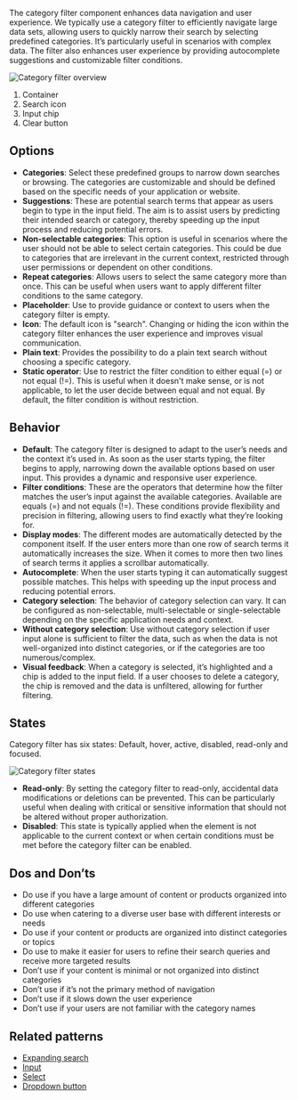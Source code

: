 The category filter component enhances data navigation and user experience. We typically use a category filter to efficiently navigate large data sets, allowing users to quickly narrow their search by selecting predefined categories. It’s particularly useful in scenarios with complex data. The filter also enhances user experience by providing autocomplete suggestions and customizable filter conditions.

![Category filter overview](https://www.figma.com/design/wEptRgAezDU1z80Cn3eZ0o/iX-Pattern-Illustrations?type=design&node-id=1799-38402&mode=design&t=hgAA8GogE70JbHHy-1)
1. Container 
2. Search icon 
3. Input chip 
4. Clear button  

## Options

- **Categories**: Select these predefined groups to narrow down searches or browsing. The categories are customizable and should be defined based on the specific needs of your application or website.
- **Suggestions**: These are potential search terms that appear as users begin to type in the input field. The aim is to assist users by predicting their intended search or category, thereby speeding up the input process and reducing potential errors.
- **Non-selectable categories**: This option is useful in scenarios where the user should not be able to select certain categories. This could be due to categories that are irrelevant in the current context, restricted through user permissions or dependent on other conditions.
- **Repeat categories**: Allows users to select the same category more than once. This can be useful when users want to apply different filter conditions to the same category.
- **Placeholder**: Use to provide guidance or context to users when the category filter is empty.
- **Icon**: The default icon is "search". Changing or hiding the icon within the category filter enhances the user experience and improves visual communication.
- **Plain text**: Provides the possibility to do a plain text search without choosing a specific category.
- **Static operator**: Use to restrict the filter condition to either equal (=) or not equal (!=). This is useful when it doesn't make sense, or is not applicable, to let the user decide between equal and not equal. By default, the filter condition is without restriction.

## Behavior

- **Default**: The category filter is designed to adapt to the user’s needs and the context it’s used in. As soon as the user starts typing, the filter begins to apply, narrowing down the available options based on user input. This provides a dynamic and responsive user experience.
- **Filter conditions**: These are the operators that determine how the filter matches the user’s input against the available categories. Available are equals (=) and not equals (!=). These conditions provide flexibility and precision in filtering, allowing users to find exactly what they’re looking for.
- **Display modes**: The different modes are automatically detected by the component itself. If the user enters more than one row of search terms it automatically increases the size. When it comes to more then two lines of search terms it applies a scrollbar automatically.
- **Autocomplete**: When the user starts typing it can automatically suggest possible matches. This helps with speeding up the input process and reducing potential errors.
- **Category selection**: The behavior of category selection can vary. It can be configured as non-selectable, multi-selectable or single-selectable depending on the specific application needs and context.
- **Without category selection**: Use without category selection if user input alone is sufficient to filter the data, such as when the data is not well-organized into distinct categories, or if the categories are too numerous/complex.
- **Visual feedback**: When a category is selected, it’s highlighted and a chip is added to the input field. If a user chooses to delete a category, the chip is removed and the data is unfiltered, allowing for further filtering.

## States

Category filter has six states: Default, hover, active, disabled, read-only and focused.

![Category filter states](https://www.figma.com/design/wEptRgAezDU1z80Cn3eZ0o/iX-Pattern-Illustrations?type=design&node-id=1799-38415&mode=design&t=1vxCdaFjmBNHp8Sk-4)

- **Read-only**: By setting the category filter to read-only, accidental data modifications or deletions can be prevented. This can be particularly useful when dealing with critical or sensitive information that should not be altered without proper authorization. 
- **Disabled**: This state is typically applied when the element is not applicable to the current context or when certain conditions must be met before the category filter can be enabled.  

## Dos and Don’ts

- Do use if you have a large amount of content or products organized into different categories 
- Do use when catering to a diverse user base with different interests or needs
- Do use if your content or products are organized into distinct categories or topics
- Do use to make it easier for users to refine their search queries and receive more targeted results
- Don’t use if your content is minimal or not organized into distinct categories
- Don’t use if it’s not the primary method of navigation
- Don’t use if it slows down the user experience
- Don’t use if your users are not familiar with the category names

## Related patterns

- [Expanding search](expanding-search.md)
- [Input](input.mdx)
- [Select](select.mdx)
- [Dropdown button](./buttons/dropdown-button.md)
